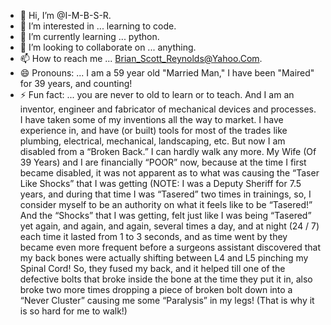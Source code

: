 - 👋 Hi, I’m @I-M-B-S-R.
- 👀 I’m interested in ... learning to code.
- 🌱 I’m currently learning ... python.
- 💞️ I’m looking to collaborate on ... anything.
- 📫 How to reach me ... Brian_Scott_Reynolds@Yahoo.Com.
- 😄 Pronouns: ... I am a 59 year old "Married Man," I have been "Maired" for 39 years, and counting!
- ⚡ Fun fact: ... you are never to old to learn or to teach. And I am an inventor, engineer and fabricator of mechanical devices and processes. I have taken some of my inventions all the way to market. I have experience in, and have (or built) tools for most of the trades like plumbing, electrical, mechanical, landscaping, etc. But now I am disabled from a “Broken Back.” I can hardly walk any more. My Wife (Of 39 Years) and I are financially “POOR” now, because at the time I first became disabled, it was not apparent as to what was causing the “Taser Like Shocks” that I was getting (NOTE: I was a Deputy Sheriff for 7.5 years, and during that time I was “Tasered” two times in trainings, so, I consider myself to be an authority on what it feels like to be “Tasered!” And the “Shocks” that I was getting, felt just like I was being “Tasered” yet again, and again, and again, several times a day, and at night (24 / 7) each time it lasted from 1 to 3 seconds, and as time went by they became even more frequent before a surgeons assistant discovered that my back bones were actually shifting between L4 and L5 pinching my Spinal Cord! So, they fused my back, and it helped till one of the defective bolts that broke inside the bone at the time they put it in, also broke two more times dropping a piece of broken bolt down into a “Never Cluster” causing me some “Paralysis” in my legs! (That is why it is so hard for me to walk!)  

<!---
I-M-B-S-R/I-M-B-S-R is a ✨ special ✨ repository because its `README.md` (this file) appears on your GitHub profile.
You can click the Preview link to take a look at your changes.
--->
